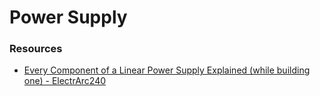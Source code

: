 # Power Supply 

### Resources
- [Every Component of a Linear Power Supply Explained (while building one) - 
ElectrArc240](https://youtu.be/UTetQhGyUVg)
